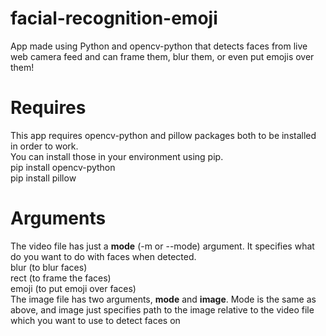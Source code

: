 # facial-recognition-emoji
App made using Python and opencv-python that detects faces from live web camera feed and can frame them, blur them, or even put emojis over them!

# Requires
This app requires opencv-python and pillow packages both to be installed in order to work.<br/>
You can install those in your environment using pip.<br/>
pip install opencv-python<br/>
pip install pillow

# Arguments
The video file has just a **mode** (-m or --mode) argument. It specifies what do you want to do with faces when detected.<br/>
blur (to blur faces)<br/>
rect (to frame the faces)<br/>
emoji (to put emoji over faces)
<br/>
The image file has two arguments, **mode** and **image**. Mode is the same as above, and image just specifies path to the image relative to the video file which you want to use to detect faces on